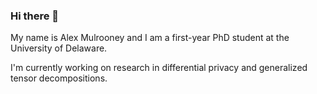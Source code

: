 ### Hi there 👋

My name is Alex Mulrooney and I am a first-year PhD student at the University of Delaware. 

I'm currently working on research in differential privacy and generalized tensor decompositions.
